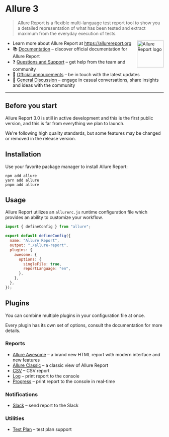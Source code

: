# Allure 3

> Allure Report is a flexible multi-language test report tool to show you a detailed representation of what has been tested and extract maximum from the everyday execution of tests.

[<img src="https://allurereport.org/public/img/allure-report.svg" height="85px" alt="Allure Report logo" align="right" />](https://allurereport.org "Allure Report")

- Learn more about Allure Report at https://allurereport.org
- 📚 [Documentation](https://allurereport.org/docs/) – discover official documentation for Allure Report
- ❓ [Questions and Support](https://github.com/orgs/allure-framework/discussions/categories/questions-support) – get help from the team and community
- 📢 [Official annoucements](https://github.com/orgs/allure-framework/discussions/categories/announcements) – be in touch with the latest updates
- 💬 [General Discussion ](https://github.com/orgs/allure-framework/discussions/categories/general-discussion) – engage in casual conversations, share insights and ideas with the community

---

## Before you start

Allure Report 3.0 is still in active development and this is the first public version, 
and this is far from everything we plan to launch.

We're following high quality standards, but some features may be changed or removed in 
the release version.

## Installation

Use your favorite package manager to install Allure Report:

```shell
npm add allure
yarn add allure
pnpm add allure
```

## Usage

Allure Report utilizes an `allurerc.js` runtime configuration file which provides an 
ability to customize your workflow.

```js
import { defineConfig } from "allure";

export default defineConfig({
  name: "Allure Report",
  output: "./allure-report",
  plugins: {
    awesome: {
      options: {
        singleFile: true,
        reportLanguage: "en",
      },
    },
  },
});
```

## Plugins

You can combine multiple plugins in your configuration file at once.

Every plugin has its own set of options, consult the documentation for more details.

### Reports

- [Allure Awesome](./packages/plugin-awesome/README.md) – a brand new HTML report with 
modern interface and new features
- [Allure Classic](./packages/plugin-classic/README.md) – a classic view of Allure Report
- [CSV](./packages/plugin-csv/README.md) – CSV report
- [Log](./packages/plugin-log/README.md) – print report to the console
- [Progress](./packages/plugin-progress/README.md) – print report to the console in real-time

### Notifications

- [Slack](./packages/plugin-slack/README.md) – send report to the Slack

### Utilities

- [Test Plan](./packages/plugin-testplan/README.md) – test plan support
